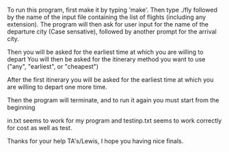 To run this program, first make it by typing 'make'.
Then type ./fly followed by the name of the input file containing the list of flights (including any extension).
The program will then ask for user input for the name of the departure city (Case sensative), 
followed by another prompt for the arrival city.

Then you will be asked for the earliest time at which you are willing to depart
You will then be asked for the itinerary method you want to use ("any", "earliest", or "cheapest")

After the first itinerary you will be asked for the earliest time at which you are willing to depart one more time.

Then the program will terminate, and to run it again you must start from the beginning




in.txt seems to work for my program and testinp.txt seems to work correctly for cost as well as test.

Thanks for your help TA's/Lewis,
I hope you having nice finals.
